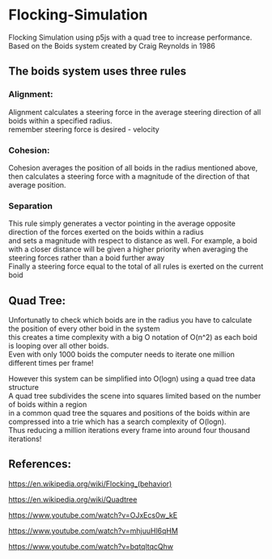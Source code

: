 # Flocking-Simulation

Flocking Simulation using p5js with a quad tree to increase performance. </br>
Based on the Boids system created by Craig Reynolds in 1986 </br>

## The boids system uses three rules </br>

### Alignment: </br>
Alignment calculates a steering force in the average steering direction of all boids within a specified radius. </br>
remember steering force is desired - velocity

### Cohesion: </br>
Cohesion averages the position of all boids in the radius mentioned above, </br>
then calculates a steering force with a magnitude of the direction of that average position.

### Separation
This rule simply generates a vector pointing in the average opposite direction of the forces exerted on the boids within a radius </br>
and sets a magnitude with respect to distance as well.
For example, a boid with a closer distance will be given a higher priority when averaging the steering forces rather than a boid further away
</br>
Finally a steering force equal to the total of all rules is exerted on the current boid

## Quad Tree:
Unfortunatly to check which boids are in the radius you have to calculate the position of every other boid in the system </br>
this creates a time complexity with a big O notation of O(n^2) as each boid is looping over all other boids. </br>
Even with only 1000 boids the computer needs to iterate one million different times per frame!</br>

However this system can be simplified into O(logn) using a quad tree data structure </br>
A quad tree subdivides the scene into squares limited based on the number of boids within a region </br>
in a common quad tree the squares and positions of the boids within are compressed into a trie which has a search complexity of O(logn).</br>
Thus reducing a million iterations every frame into around four thousand iterations! </br>







## References:
https://en.wikipedia.org/wiki/Flocking_(behavior)

https://en.wikipedia.org/wiki/Quadtree

https://www.youtube.com/watch?v=OJxEcs0w_kE

https://www.youtube.com/watch?v=mhjuuHl6qHM

https://www.youtube.com/watch?v=bqtqltqcQhw
